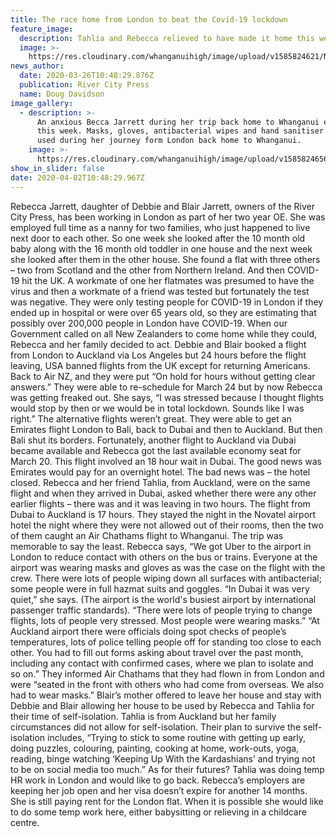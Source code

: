 ```yaml
---
title: The race home from London to beat the Covid-19 lockdown
feature_image:
  description: Tahlia and Rebecca relieved to have made it home this week.
  image: >-
    https://res.cloudinary.com/whanganuihigh/image/upload/v1585824621/News/Rebecca_Jarrett._Tahlia_RCP_26.3.20.jpg
news_author:
  date: 2020-03-26T10:48:29.876Z
  publication: River City Press
  name: Doug Davidson
image_gallery:
  - description: >-
      An anxious Becca Jarrett during her trip back home to Whanganui earlier
      this week. Masks, gloves, antibacterial wipes and hand sanitiser were all
      used during her journey form London back home to Whanganui.
    image: >-
      https://res.cloudinary.com/whanganuihigh/image/upload/v1585824656/News/Rebecca_Jarrett._RCP_26.3.20.jpg
show_in_slider: false
date: 2020-04-02T10:48:29.967Z
---
```

Rebecca Jarrett, daughter of Debbie and Blair Jarrett, owners of the River City Press, has been working in London as part of her two year OE.
She was employed full time as a nanny for two families, who just happened to live next door to each other. So one week she looked after the 10 month old baby along with the 16 month old toddler in one house and the next week she looked after them in the other house.
She found a flat with three others – two from Scotland and the other from Northern Ireland. And then COVID-19 hit the UK. A workmate of one her flatmates was presumed to have the virus and then a workmate of a friend was tested but fortunately the test was negative. They were only testing people for COVID-19 in London if they ended up in hospital or were over 65 years old, so they are estimating that possibly over 200,000 people in London have COVID-19.
When our Government called on all New Zealanders to come home while they could, Rebecca and her family decided to act. Debbie and Blair booked a flight from London to Auckland via Los Angeles but 24 hours before the flight leaving, USA banned flights from the UK except for returning Americans. Back to Air NZ, and they were put “On hold for hours without getting clear answers.”
They were able to re-schedule for March 24 but by now Rebecca was getting freaked out. She says, “I was stressed because I thought flights would stop by then or we would be in total lockdown. Sounds like I was right.”
The alternative flights weren’t great. They were able to get an Emirates flight London to Bali, back to Dubai and then to Auckland. But then Bali shut its borders. Fortunately, another flight to Auckland via Dubai became available and Rebecca got the last available economy seat for March 20.
This flight involved an 18 hour wait in Dubai. The good news was Emirates would pay for an overnight hotel. The bad news was – the hotel closed. Rebecca and her friend Tahlia, from Auckland, were on the same flight and when they arrived in Dubai, asked whether there were any other earlier flights – there was and it was leaving in two hours. The flight from Dubai to Auckland is 17 hours. They stayed the night in the Novatel airport hotel the night where they were not allowed out of their rooms, then the two of them caught an Air Chathams flight to Whanganui.
The trip was memorable to say the least. Rebecca says, “We got Uber to the airport in London to reduce contact with others on the bus or trains. Everyone at the airport was wearing masks and gloves as was the case on the flight with the crew. There were lots of people wiping down all surfaces with antibacterial; some people were in full hazmat suits and goggles.
“In Dubai it was very quiet,” she says. (The airport is the world's busiest airport by international passenger traffic standards). “There were lots of people trying to change flights, lots of people very stressed. Most people were wearing masks.”
“At Auckland airport there were officials doing spot checks of people’s temperatures, lots of police telling people off for standing too close to each other. You had to fill out forms asking about travel over the past month, including any contact with confirmed cases, where we plan to isolate and so on.”
They informed Air Chathams that they had flown in from London and were “seated in the front with others who had come from overseas. We also had to wear masks.”
Blair’s mother offered to leave her house and stay with Debbie and Blair allowing her house to be used by Rebecca and Tahlia for their time of self-isolation. Tahlia is from Auckland but her family circumstances did not allow for self-isolation.
Their plan to survive the self-isolation includes, “Trying to stick to some routine with getting up early, doing puzzles, colouring, painting, cooking at home, work-outs, yoga, reading, binge watching ‘Keeping Up With the Kardashians’ and trying not to be on social media too much.”
As for their futures? Tahlia was doing temp HR work in London and would like to go back. Rebecca’s employers are keeping her job open and her visa doesn’t expire for another 14 months. She is still paying rent for the London flat. When it is possible she would like to do some temp work here, either babysitting or relieving in a childcare centre.